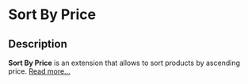 # Sort By Price

## Description
**Sort By Price** is an extension that allows to sort products by ascending price.
[Read more...](./module/README.md)
